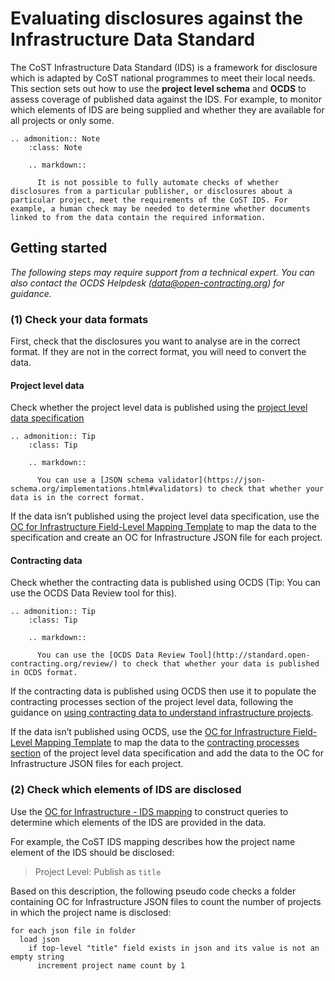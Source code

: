 # Evaluating disclosures against the Infrastructure Data Standard

The CoST Infrastructure Data Standard (IDS) is a framework for disclosure which is adapted by CoST national programmes to meet their local needs. This section sets out how to use the **project level schema** and **OCDS** to assess coverage of published data against the IDS. For example, to monitor which elements of IDS are being supplied and whether they are available for all projects or only some.

```eval_rst
.. admonition:: Note
    :class: Note

    .. markdown::

      It is not possible to fully automate checks of whether disclosures from a particular publisher, or disclosures about a particular project, meet the requirements of the CoST IDS. For example, a human check may be needed to determine whether documents linked to from the data contain the required information.

```

## Getting started

*The following steps may require support from a technical expert. You can also contact the OCDS Helpdesk (<a href="mailto:data@open-contracting.org">data@open-contracting.org</a>) for guidance.*

### (1) Check your data formats

First, check that the disclosures you want to analyse are in the correct format. If they are not in the correct format, you will need to convert the data.

#### Project level data

Check whether the project level data is published using the [project level data specification](../projects/index.md)

```eval_rst
.. admonition:: Tip
    :class: Tip

    .. markdown::

      You can use a [JSON schema validator](https://json-schema.org/implementations.html#validators) to check that whether your data is in the correct format.

```

If the data isn’t published using the project level data specification, use the [OC for Infrastructure Field-Level Mapping Template](https://docs.google.com/spreadsheets/d/1xHLf_w193pp97zfzhLc_LI-yEXrR_eyscga06Qo1blk/copy) to map the data to the specification and create an OC for Infrastructure JSON file for each project.

<!-- TODO: replace link to google sheets with link to OCP website resources section -->

#### Contracting data

Check whether the contracting data is published using OCDS (Tip: You can use the OCDS Data Review tool for this).

```eval_rst
.. admonition:: Tip
    :class: Tip

    .. markdown::

      You can use the [OCDS Data Review Tool](http://standard.open-contracting.org/review/) to check that whether your data is published in OCDS format.

```

If the contracting data is published using OCDS then use it to populate the contracting processes section of the project level data, following the guidance on [using contracting data to understand infrastructure projects](contracts-to-projects.md).

<!-- TODO: update link once input mapping added to documentation -->

If the data isn’t published using OCDS, use the [OC for Infrastructure Field-Level Mapping Template](https://docs.google.com/spreadsheets/d/1xHLf_w193pp97zfzhLc_LI-yEXrR_eyscga06Qo1blk/copy) to map the data to the [contracting processes section](../projects/reference.md#contractingprocess) of the project level data specification and add the data to the OC for Infrastructure JSON files for each project.

<!-- TODO: replace link to google sheets with link to OCP website resources section -->

### (2) Check which elements of IDS are disclosed

Use the [OC for Infrastructure - IDS mapping](../cost/index.md) to construct queries to determine which elements of the IDS are provided in the data.

For example, the CoST IDS mapping describes how the project name element of the IDS should be disclosed:

> Project Level: Publish as `title`

Based on this description, the following pseudo code checks a folder containing OC for Infrastructure JSON files to count the number of  projects in which the project name is disclosed:

```
for each json file in folder
  load json
    if top-level "title" field exists in json and its value is not an empty string
      increment project name count by 1    
```
